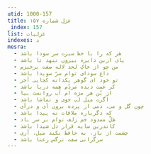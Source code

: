 ```yaml
---
utid: 1000-157
title: غزل شماره ۱۵۷
_index: 157
list: غزلیات
indexes: د
mesra:
  - هر که را با خط سبزت سر سودا باشد
  - پای ازین دایره بیرون ننهد تا باشد
  - من چو از خاکِ لحد لاله صفت برخیزم
  - داغ سودای توام سرّ سویدا باشد
  - تو خود ای گوهر یکدانه کجایی آخر
  - کز غمت دیده مردُم همه دریا باشد
  - از بُن هر مژه ام آب روانست بیا
  - اگرت میل لب جوی و تماشا باشد
  - چون گل و می، دمی از پرده برون آی و درآی
  - که دگرباره ملاقات نه پیدا باشد
  - ظلّ ممدود خم زلف توام بر سر باد
  - کاندرین سایه قرار دل شیدا باشد
  - چشمت از ناز، به حافظ نکند میل، آری
  - سرگرانی صفت نرگس رعنا باشد
---
```

